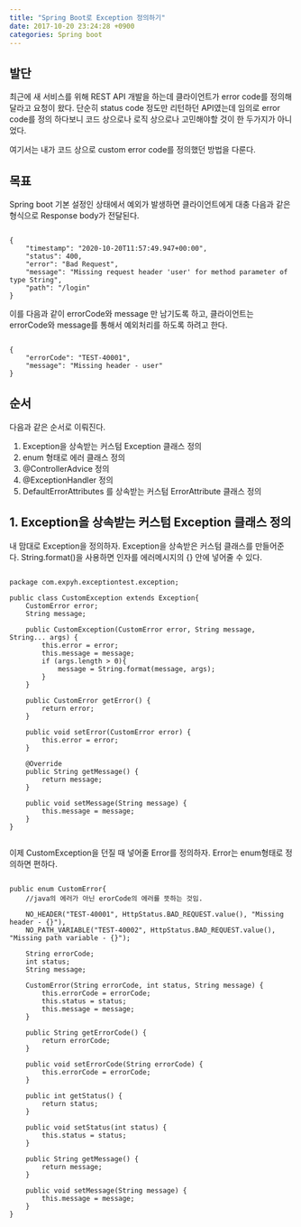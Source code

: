```yaml
---
title: "Spring Boot로 Exception 정의하기" 
date: 2017-10-20 23:24:28 +0900 
categories: Spring boot
---
```


## 발단

최근에 새 서비스를 위해 REST API 개발을 하는데 클라이언트가 error code를 정의해달라고 요청이 왔다. 단순히 status code 정도만 리턴하던 API였는데 임의로 error code를 정의 하다보니 코드 상으로나 로직 상으로나 고민해야할 것이 한 두가지가 아니었다.

여기서는 내가 코드 상으로 custom error code를 정의했던 방법을 다룬다.

## 목표

Spring boot 기본 설정인 상태에서 예외가 발생하면 클라이언트에게 대충 다음과 같은 형식으로 Response body가 전달된다.

<pre><code>
{
    "timestamp": "2020-10-20T11:57:49.947+00:00",
    "status": 400,
    "error": "Bad Request",
    "message": "Missing request header 'user' for method parameter of type String",
    "path": "/login"
}
</code></pre>

이를 다음과 같이 errorCode와 message 만 남기도록 하고, 클라이언트는 errorCode와 message를 통해서 예외처리를 하도록 하려고 한다.

<pre><code>
{
    "errorCode": "TEST-40001",
    "message": "Missing header - user" 
}
</code></pre>

## 순서

다음과 같은 순서로 이뤄진다.

1. Exception을 상속받는 커스텀 Exception 클래스 정의
2. enum 형태로 에러 클래스 정의
3. @ControllerAdvice 정의 
4. @ExceptionHandler 정의
5. DefaultErrorAttributes 를 상속받는 커스텀 ErrorAttribute 클래스 정의




## 1. Exception을 상속받는 커스텀 Exception 클래스 정의

내 맘대로 Exception을 정의하자. Exception을 상속받은 커스텀 클래스를 만들어준다.
String.format()을 사용하면 인자를 에러메시지의 {} 안에 넣어줄 수 있다.

<pre><code>
package com.expyh.exceptiontest.exception;

public class CustomException extends Exception{
    CustomError error;
    String message;

    public CustomException(CustomError error, String message, String... args) {
        this.error = error;
        this.message = message;
        if (args.length > 0){
            message = String.format(message, args);
        }
    }

    public CustomError getError() {
        return error;
    }

    public void setError(CustomError error) {
        this.error = error;
    }

    @Override
    public String getMessage() {
        return message;
    }

    public void setMessage(String message) {
        this.message = message;
    }
}

</code></pre>

이제 CustomException을 던질 때 넣어줄 Error를 정의하자. Error는 enum형태로 정의하면 편하다.

<pre><code>
public enum CustomError{
    //java의 에러가 아닌 erorCode의 에러를 뜻하는 것임.
    
    NO_HEADER("TEST-40001", HttpStatus.BAD_REQUEST.value(), "Missing header - {}"),
    NO_PATH_VARIABLE("TEST-40002", HttpStatus.BAD_REQUEST.value(), "Missing path variable - {}");

    String errorCode;
    int status;
    String message;

    CustomError(String errorCode, int status, String message) {
        this.errorCode = errorCode;
        this.status = status;
        this.message = message;
    }

    public String getErrorCode() {
        return errorCode;
    }

    public void setErrorCode(String errorCode) {
        this.errorCode = errorCode;
    }

    public int getStatus() {
        return status;
    }

    public void setStatus(int status) {
        this.status = status;
    }

    public String getMessage() {
        return message;
    }

    public void setMessage(String message) {
        this.message = message;
    }
}</code></pre>
